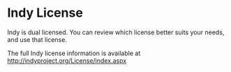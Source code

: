 # Indy License

Indy is dual licensed. You can review which license better suits your needs, and use that license. 

The full Indy license information is available at http://indyproject.org/License/index.aspx

